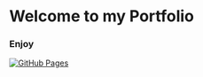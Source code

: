 <h1>Welcome to my Portfolio</h1>
<h3>Enjoy</h3>

<a href="https://lehimv.github.io/LehimV_Portfolio.github.io/"><img alt="GitHub Pages" src="https://img.shields.io/badge/GitHub Pages-View-blue"></a>
